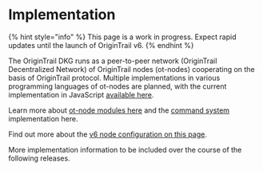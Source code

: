 # Implementation

{% hint style="info" %}
This page is a work in progress. Expect rapid updates until the launch of OriginTrail v6.
{% endhint %}

The OriginTrail DKG runs as a peer-to-peer network (OriginTrail Decentralized Network) of OriginTrail nodes (ot-nodes) cooperating on the basis of OriginTrail protocol. Multiple implementations in various programming languages of ot-nodes are planned, with the current implementation in JavaScript [available here](https://github.com/origintrail/ot-node).

Learn more about [ot-node modules here](modules.md) and the [command system](command-executor.md) implementation here.&#x20;

Find out more about the [v6 node configuration on this page](broken-reference).



More implementation information to be included over the course of the following releases.
